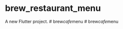 # brew_restaurant_menu

A new Flutter project.
#   b r e w _ c a f e _ m e n u  
 #   b r e w _ c a f e _ m e n u  
 